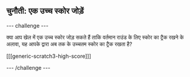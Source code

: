 ## चुनौती: एक उच्च स्कोर जोड़ें

\--- challenge \---

क्या आप खेल में एक उच्च स्कोर जोड़ सकते हैं ताकि वर्तमान राउंड के लिए स्कोर का ट्रैक रखने के अलावा, यह आपके द्वारा अब तक के उच्चतम स्कोर का ट्रैक रखता है?

[[[generic-scratch3-high-score]]]

\--- /challenge \---